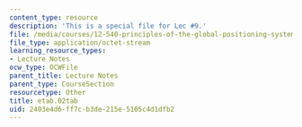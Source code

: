 ```yaml
---
content_type: resource
description: 'This is a special file for Lec #9.'
file: /media/courses/12-540-principles-of-the-global-positioning-system-spring-2012/2403e4d6ff7cb3de215e5105c4d1dfb2_etab.02tab
file_type: application/octet-stream
learning_resource_types:
- Lecture Notes
ocw_type: OCWFile
parent_title: Lecture Notes
parent_type: CourseSection
resourcetype: Other
title: etab.02tab
uid: 2403e4d6-ff7c-b3de-215e-5105c4d1dfb2
---
```

